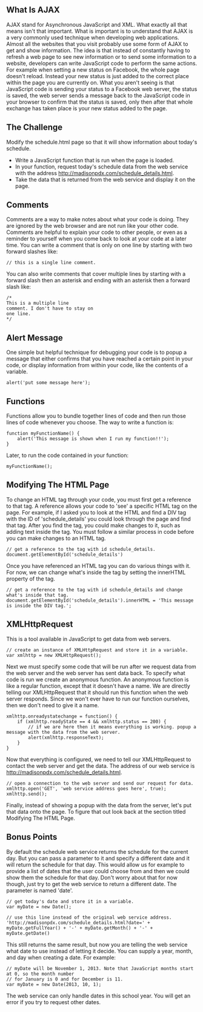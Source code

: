 What Is AJAX
------------

AJAX stand for Asynchronous JavaScript and XML. What exactly all that means isn't that important. What is important is
to understand that AJAX is a very commonly used technique when developing web applications. Almost all the websites that
you visit probably use some form of AJAX to get and show information. The idea is that instead of constantly having to
refresh a web page to see new information or to send some information to a website, developers can write JavaScript
code to perform the same actions. For example when setting a new status on Facebook, the whole page doesn't reload.
Instead your new status is just added to the correct place within the page you are currently on. What you aren't seeing
is that JavaScript code is sending your status to a Facebook web server, the status is saved, the web server sends a
message back to the JavaScript code in your browser to confirm that the status is saved, only then after that whole
exchange has taken place is your new status added to the page.

The Challenge
-------------

Modify the schedule.html page so that it will show information about today's schedule.

- Write a JavaScript function that is run when the page is loaded.
- In your function, request today's schedule data from the web service with the address
http://madisonpdx.com/schedule_details.html.
- Take the data that is returned from the web service and display it on the page.

Comments
--------

Comments are a way to make notes about what your code is doing. They are ignored by the web browser and are not run
like your other code. Comments are helpful to explain your code to other people, or even as a reminder to yourself
when you come back to look at your code at a later time. You can write a comment that is only on one line by starting
with two forward slashes like:

```
// this is a single line comment.
```

You can also write comments that cover multiple lines by starting with a forward slash then an asterisk and ending
with an asterisk then a forward slash like:

```
/*
This is a multiple line
comment. I don't have to stay on
one line.
*/
```

Alert Message
-------------

One simple but helpful technique for debugging your code is to popup a message that either confirms that
you have reached a certain point in your code, or display information from within your code, like the contents
of a variable.

```
alert('put some message here');
```

Functions
---------

Functions allow you to bundle together lines of code and then run those lines of code whenever you choose.
The way to write a function is:

```
function myFunctionName() {
    alert('This message is shown when I run my function!!');
}
```

Later, to run the code contained in your function:

```
myFunctionName();
```

Modifying The HTML Page
-----------------------

To change an HTML tag through your code, you must first get a reference to that tag. A reference allows your code
to 'see' a specific HTML tag on the page. For example, if I asked you to look at the HTML and find a DIV tag with
the ID of 'schedule_details' you could look through the page and find that tag. After you find the tag, you could
make changes to it, such as adding text inside the tag. You must follow a similar process in code before you
can make changes to an HTML tag.

```
// get a reference to the tag with id schedule_details.
document.getElementById('schedule_details')
```

Once you have referenced an HTML tag you can do various things with it. For now, we can change what's inside the
tag by setting the innerHTML property of the tag.

```
// get a reference to the tag with id schedule_details and change what's inside that tag.
document.getElementById('schedule_details').innerHTML = 'This message is inside the DIV tag.';
```

XMLHttpRequest
--------------

This is a tool available in JavaScript to get data from web servers.

```
// create an instance of XMLHttpRequest and store it in a variable.
var xmlhttp = new XMLHttpRequest();
```

Next we must specify some code that will be run after we request data from the web server and the web server has
sent data back. To specify what code is run we create an anonymous function. An anonymous function is like a regular
function, except that it doesn't have a name. We are directly telling our XMLHttpRequest that it should run
this function when the web server responds. Since we won't ever have to run our function ourselves, then we
don't need to give it a name.

```
xmlhttp.onreadystatechange = function() {
    if (xmlhttp.readyState == 4 && xmlhttp.status == 200) {
        // if we are here then it means everything is working. popup a message with the data from the web server.
        alert(xmlhttp.responseText);
    }
}
```

Now that everything is configured, we need to tell our XMLHttpRequest to contact the web server and get the data. The
address of our web service is http://madisonpdx.com/schedule_details.html.

```
// open a connection to the web server and send our request for data.
xmlhttp.open('GET', 'web service address goes here', true);
xmlhttp.send();
```

Finally, instead of showing a popup with the data from the server, let's put that data onto the page. To figure that out
look back at the section titled Modifying The HTML Page.

Bonus Points
------------

By default the schedule web service returns the schedule for the current day. But you can pass a parameter to it
and specify a different date and it will return the schedule for that day. This would allow us for example to provide
a list of dates that the user could choose from and then we could show them the schedule for that day. Don't worry
about that for now though, just try to get the web service to return a different date. The parameter is named 'date'.

```
// get today's date and store it in a variable.
var myDate = new Date();

// use this line instead of the original web service address.
'http://madisonpdx.com/schedule_details.html?date=' + myDate.getFullYear() + '-' + myDate.getMonth() + '-' + myDate.getDate()
```

This still returns the same result, but now you are telling the web service what date to use instead of letting it
decide. You can supply a year, month, and day when creating a date. For example:

```
// myDate will be November 1, 2013. Note that JavaScript months start at 0, so the month number
// for January is 0 and for December is 11.
var myDate = new Date(2013, 10, 1);
```

The web service can only handle dates in this school year. You will get an error if you try to request other dates.


